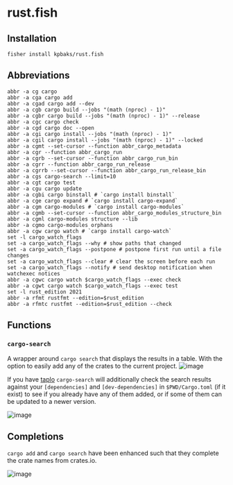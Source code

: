 # rust.fish

## Installation
```fish
fisher install kpbaks/rust.fish
```

## Abbreviations

<!-- use `__rust.fish::abbr::list` to list all abbreviations -->

```fish
abbr -a cg cargo
abbr -a cga cargo add
abbr -a cgad cargo add --dev
abbr -a cgb cargo build --jobs "(math (nproc) - 1)"
abbr -a cgbr cargo build --jobs "(math (nproc) - 1)" --release
abbr -a cgc cargo check
abbr -a cgd cargo doc --open
abbr -a cgi cargo install --jobs "(math (nproc) - 1)"
abbr -a cgil cargo install --jobs "(math (nproc) - 1)" --locked
abbr -a cgmt --set-cursor --function abbr_cargo_metadata
abbr -a cgr --function abbr_cargo_run
abbr -a cgrb --set-cursor --function abbr_cargo_run_bin
abbr -a cgrr --function abbr_cargo_run_release
abbr -a cgrrb --set-cursor --function abbr_cargo_run_release_bin
abbr -a cgs cargo-search --limit=10
abbr -a cgt cargo test
abbr -a cgu cargo update
abbr -a cgbi cargo binstall # `cargo install binstall`
abbr -a cge cargo expand # `cargo install cargo-expand`
abbr -a cgm cargo-modules # `cargo install cargo-modules`
abbr -a cgmb --set-cursor --function abbr_cargo_modules_structure_bin
abbr -a cgml cargo-modules structure --lib
abbr -a cgmo cargo-modules orphans
abbr -a cgw cargo watch # `cargo install cargo-watch`
set -l cargo_watch_flags
set -a cargo_watch_flags --why # show paths that changed
set -a cargo_watch_flags --postpone # postpone first run until a file changes
set -a cargo_watch_flags --clear # clear the screen before each run
set -a cargo_watch_flags --notify # send desktop notification when watchexec notices
abbr -a cgwc cargo watch $cargo_watch_flags --exec check
abbr -a cgwt cargo watch $cargo_watch_flags --exec test
set -l rust_edition 2021
abbr -a rfmt rustfmt --edition=$rust_edition
abbr -a rfmtc rustfmt --edition=$rust_edition --check
```

## Functions

### `cargo-search`

A wrapper around `cargo search` that displays the results in a table. With the option to easily add any of the crates to the current project.
![image](https://github.com/kpbaks/rust.fish/assets/57013304/05cb0b42-c803-4b8e-9757-5d8c2bb6876b)

If you have [taplo](https://taplo.tamasfe.dev/) `cargo-search` will additionally check the search results against your
`[dependencies]` and `[dev-dependencies]` in `$PWD/Cargo.toml` (if it exist) to see if you already have any of them added,
or if some of them can be updated to a newer version.

![image](https://github.com/kpbaks/rust.fish/assets/57013304/0d29e9de-59f6-441e-b84b-980515a992e0)


## Completions

`cargo add` and `cargo search` have been enhanced such that they complete the crate names from crates.io.

![image](https://github.com/kpbaks/rust.fish/assets/57013304/d31e767b-0624-4099-b372-e21f531693ff)
